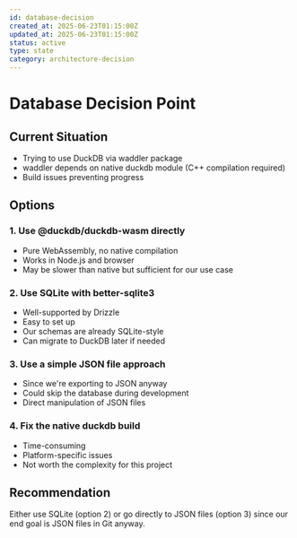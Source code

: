 ```yaml
---
id: database-decision
created_at: 2025-06-23T01:15:00Z
updated_at: 2025-06-23T01:15:00Z
status: active
type: state
category: architecture-decision
---
```


# Database Decision Point

## Current Situation
- Trying to use DuckDB via waddler package
- waddler depends on native duckdb module (C++ compilation required)
- Build issues preventing progress

## Options

### 1. Use @duckdb/duckdb-wasm directly
- Pure WebAssembly, no native compilation
- Works in Node.js and browser
- May be slower than native but sufficient for our use case

### 2. Use SQLite with better-sqlite3
- Well-supported by Drizzle
- Easy to set up
- Our schemas are already SQLite-style
- Can migrate to DuckDB later if needed

### 3. Use a simple JSON file approach
- Since we're exporting to JSON anyway
- Could skip the database during development
- Direct manipulation of JSON files

### 4. Fix the native duckdb build
- Time-consuming
- Platform-specific issues
- Not worth the complexity for this project

## Recommendation
Either use SQLite (option 2) or go directly to JSON files (option 3) since our end goal is JSON files in Git anyway.